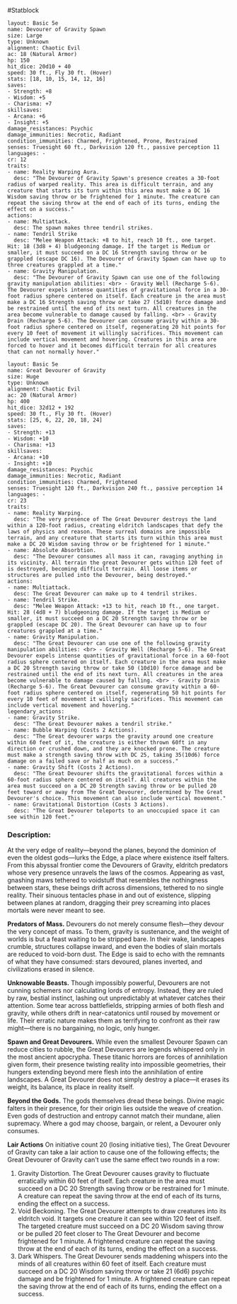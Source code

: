 #Statblock 
```statblock 
layout: Basic 5e 
name: Devourer of Gravity Spawn
size: Large
type: Unknown
alignment: Chaotic Evil
ac: 18 (Natural Armor)
hp: 150
hit_dice: 20d10 + 40
speed: 30 ft., Fly 30 ft. (Hover)
stats: [18, 10, 15, 14, 12, 16]
saves: 
- Strength: +8
- Wisdom: +5
- Charisma: +7
skillsaves: 
- Arcana: +6
- Insight: +5
damage_resistances: Psychic
damage_immunities: Necrotic, Radiant
condition_immunities: Charmed, Frightened, Prone, Restrained
senses: Truesight 60 ft., Darkvision 120 ft., passive perception 11
languages: -
cr: 12
traits: 
- name: Reality Warping Aura.
  desc: "The Devourer of Gravity Spawn's presence creates a 30-foot radius of warped reality. This area is difficult terrain, and any creature that starts its turn within this area must make a DC 16 Wisdom saving throw or be frightened for 1 minute. The creature can repeat the saving throw at the end of each of its turns, ending the effect on a success." 
actions: 
- name: Multiattack.
  desc: The spawn makes three tendril strikes.
- name: Tendril Strike
  desc: "Melee Weapon Attack: +8 to hit, reach 10 ft., one target. Hit: 18 (3d8 + 4) bludgeoning damage. If the target is Medium or smaller, it must succeed on a DC 16 Strength saving throw or be grappled (escape DC 16). The Devourer of Gravity Spawn can have up to three creatures grappled at a time."
- name: Gravity Manipulation.
  desc: "The Devourer of Gravity Spawn can use one of the following gravity manipulation abilities: <br> - Gravity Well (Recharge 5-6). The Devourer expels intense quantities of gravitational force in a 30-foot radius sphere centered on itself. Each creature in the area must make a DC 16 Strength saving throw or take 27 (5d10) force damage and be restrained until the end of its next turn. All creatures in the area become vulnerable to damage caused by falling. <br> - Gravity Drain (Recharge 5-6). The Devourer can consume gravity within a 30-foot radius sphere centered on itself, regenerating 20 hit points for every 10 feet of movement it willingly sacrifices. This movement can include vertical movement and hovering. Creatures in this area are forced to hover and it becomes difficult terrain for all creatures that can not normally hover."
```

```statblock 
layout: Basic 5e 
name: Great Devourer of Gravity
size: Huge
type: Unknown
alignment: Chaotic Evil
ac: 20 (Natural Armor)
hp: 400
hit_dice: 32d12 + 192
speed: 30 ft., Fly 30 ft. (Hover)
stats: [25, 6, 22, 20, 18, 24]
saves: 
- Strength: +13
- Wisdom: +10
- Charisma: +13
skillsaves: 
- Arcana: +10
- Insight: +10
damage_resistances: Psychic
damage_immunities: Necrotic, Radiant
condition_immunities: Charmed, Frightened
senses: Truesight 120 ft., Darkvision 240 ft., passive perception 14
languages: -
cr: 23
traits: 
- name: Reality Warping.
  desc: "The very presence of The Great Devourer destroys the land within a 120-foot radius, creating eldritch landscapes that defy the laws of physics and reason. These surreal domains are impossible terrain, and any creature that starts its turn within this area must make a DC 20 Wisdom saving throw or be frightened for 1 minute."
- name: Absolute Absorbtion.
  desc: "The Devourer consumes all mass it can, ravaging anything in its vicinity. All terrain the great Devourer gets within 120 feet of is destroyed, becoming difficult terrain. All loose items or structures are pulled into the Devourer, being destroyed."
actions: 
- name: Multiattack.
  desc: The Great Devourer can make up to 4 tendril strikes.
- name: Tendril Strike.
  desc: "Melee Weapon Attack: +13 to hit, reach 10 ft., one target. Hit: 28 (4d8 + 7) bludgeoning damage. If the target is Medium or smaller, it must succeed on a DC 20 Strength saving throw or be grappled (escape DC 20). The Great Devourer can have up to four creatures grappled at a time."
- name: Gravity Manipulation.
  desc: "The Great Devourer can use one of the following gravity manipulation abilities: <br> - Gravity Well (Recharge 5-6). The Great Devourer expels intense quantities of gravitational force in a 60-foot radius sphere centered on itself. Each creature in the area must make a DC 20 Strength saving throw or take 50 (10d10) force damage and be restrained until the end of its next turn. All creatures in the area become vulnerable to damage caused by falling. <br> - Gravity Drain (Recharge 5-6). The Great Devourer can consume gravity within a 60-foot radius sphere centered on itself, regenerating 50 hit points for every 10 feet of movement it willingly sacrifices. This movement can include vertical movement and hovering."
legendary_actions: 
- name: Gravity Strike.
  desc: "The Great Devourer makes a tendril strike."
- name: Bubble Warping (Costs 2 Actions).
  desc: "The Great devourer warps the gravity around one creature within 60 feet of it, the creature is either thrown 60ft in any direction or crushed down, and they are knocked prone. The creature must make a strength saving throw with DC 25, taking 35(10d6) force damage on a failed save or half as much on a success."
- name: Gravity Shift (Costs 2 Actions).
  desc: "The Great Devourer shifts the gravitational forces within a 60-foot radius sphere centered on itself. All creatures within the area must succeed on a DC 20 Strength saving throw or be pulled 20 feet toward or away from The Great Devourer, determined by The Great Devourer's choice. This movement can also include vertical movement."
- name: Gravitational Distortion (Costs 3 Actions).
  desc: "The Great Devourer teleports to an unoccupied space it can see within 120 feet."
```
### Description:
At the very edge of reality—beyond the planes, beyond the dominion of even the oldest gods—lurks the Edge, a place where existence itself falters. From this abyssal frontier come the Devourers of Gravity, eldritch predators whose very presence unravels the laws of the cosmos. Appearing as vast, gnashing maws tethered to voidstuff that resembles the nothingness between stars, these beings drift across dimensions, tethered to no single reality. Their sinuous tentacles phase in and out of existence, slipping between planes at random, dragging their prey screaming into places mortals were never meant to see.

**Predators of Mass.** Devourers do not merely consume flesh—they devour the very concept of mass. To them, gravity is sustenance, and the weight of worlds is but a feast waiting to be stripped bare. In their wake, landscapes crumble, structures collapse inward, and even the bodies of slain mortals are reduced to void-born dust. The Edge is said to echo with the remnants of what they have consumed: stars devoured, planes inverted, and civilizations erased in silence.

**Unknowable Beasts.** Though impossibly powerful, Devourers are not cunning schemers nor calculating lords of entropy. Instead, they are ruled by raw, bestial instinct, lashing out unpredictably at whatever catches their attention. Some tear across battlefields, stripping armies of both flesh and gravity, while others drift in near-catatonics until roused by movement or life. Their erratic nature makes them as terrifying to confront as their raw might—there is no bargaining, no logic, only hunger.

**Spawn and Great Devourers.** While even the smallest Devourer Spawn can reduce cities to rubble, the Great Devourers are legends whispered only in the most ancient apocrypha. These titanic horrors are forces of annihilation given form, their presence twisting reality into impossible geometries, their hungers extending beyond mere flesh into the annihilation of entire landscapes. A Great Devourer does not simply destroy a place—it erases its weight, its balance, its place in reality itself.

**Beyond the Gods.** The gods themselves dread these beings. Divine magic falters in their presence, for their origin lies outside the weave of creation. Even gods of destruction and entropy cannot match their mundane, alien supremacy. Where a god may choose, bargain, or relent, a Devourer only consumes.

**Lair Actions**
On initiative count 20 (losing initiative ties), The Great Devourer of Gravity can take a lair action to cause one of the following effects; the Great Devourer of Gravity can't use the same effect two rounds in a row:
1. Gravity Distortion. The Great Devourer causes gravity to fluctuate erratically within 60 feet of itself. Each creature in the area must succeed on a DC 20 Strength saving throw or be restrained for 1 minute. A creature can repeat the saving throw at the end of each of its turns, ending the effect on a success.
2. Void Beckoning. The Great Devourer attempts to draw creatures into its eldritch void. It targets one creature it can see within 120 feet of itself. The targeted creature must succeed on a DC 20 Wisdom saving throw or be pulled 20 feet closer to The Great Devourer and become frightened for 1 minute. A frightened creature can repeat the saving throw at the end of each of its turns, ending the effect on a success.
3. Dark Whispers. The Great Devourer sends maddening whispers into the minds of all creatures within 60 feet of itself. Each creature must succeed on a DC 20 Wisdom saving throw or take 21 (6d6) psychic damage and be frightened for 1 minute. A frightened creature can repeat the saving throw at the end of each of its turns, ending the effect on a success.